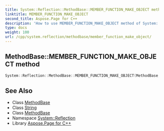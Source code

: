 ```yaml
---
title: System::Reflection::MethodBase::MEMBER_FUNCTION_MAKE_OBJECT method
linktitle: MEMBER_FUNCTION_MAKE_OBJECT
second_title: Aspose.Page for C++
description: 'How to use MEMBER_FUNCTION_MAKE_OBJECT method of System::Reflection::MethodBase class in C++.'
type: docs
weight: 100
url: /cpp/system.reflection/methodbase/member_function_make_object/
---
```

## MethodBase::MEMBER_FUNCTION_MAKE_OBJECT method




```cpp
System::Reflection::MethodBase::MEMBER_FUNCTION_MAKE_OBJECT(MethodBase, CODEPORTING_ARGS(const String &full_name), CODEPORTING_ARGS(full_name))
```

## See Also

* Class [MethodBase](../)
* Class [String](../../../system/string/)
* Class [MethodBase](../)
* Namespace [System::Reflection](../../)
* Library [Aspose.Page for C++](../../../)

